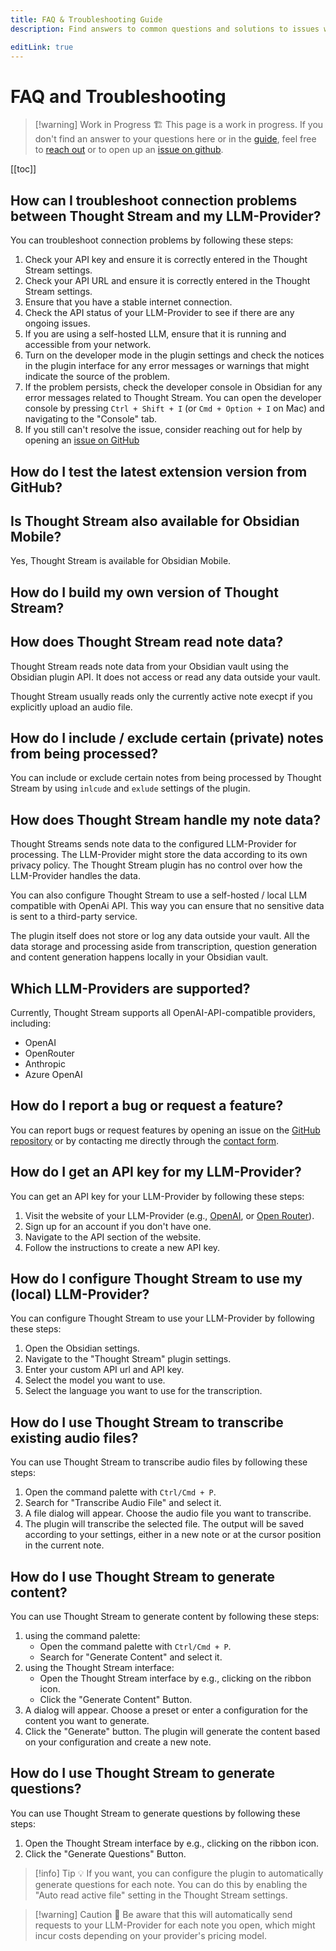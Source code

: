 ```yaml
---
title: FAQ & Troubleshooting Guide
description: Find answers to common questions and solutions to issues with Thought Stream.

editLink: true
---
```


# FAQ and Troubleshooting

> [!warning] Work in Progress 🏗️
> This page is a work in progress. If you don't find an answer to your questions here or in the [guide](./feature-guide.md), feel free to [reach out](https://jakobosterberger.com/contact) or to open up an [issue on github](https://github.com/jk-oster/obsidian-thought-stream/issues).

[[toc]]

## How can I troubleshoot connection problems between Thought Stream and my LLM-Provider?

You can troubleshoot connection problems by following these steps:
1. Check your API key and ensure it is correctly entered in the Thought Stream settings.
2. Check your API URL and ensure it is correctly entered in the Thought Stream settings.
3. Ensure that you have a stable internet connection.
4. Check the API status of your LLM-Provider to see if there are any ongoing issues.
5. If you are using a self-hosted LLM, ensure that it is running and accessible from your network.
6. Turn on the developer mode in the plugin settings and check the notices in the plugin interface for any error messages or warnings that might indicate the source of the problem.
7. If the problem persists, check the developer console in Obsidian for any error messages related to Thought Stream. You can open the developer console by pressing `Ctrl + Shift + I` (or `Cmd + Option + I` on Mac) and navigating to the "Console" tab.
8. If you still can't resolve the issue, consider reaching out for help by opening an [issue on GitHub](https://github.com/jk-oster/obsidian-thought-stream/issues)

## How do I test the latest extension version from GitHub?


## Is Thought Stream also available for Obsidian Mobile?

Yes, Thought Stream is available for Obsidian Mobile.

## How do I build my own version of Thought Stream?


## How does Thought Stream read note data?

Thought Stream reads note data from your Obsidian vault using the Obsidian plugin API. 
It does not access or read any data outside your vault.

Thought Stream usually reads only the currently active note execpt if you explicitly upload an audio file.

## How do I include / exclude certain (private) notes from being processed?

You can include or exclude certain notes from being processed by Thought Stream by using `inlcude` and `exlude` settings of the plugin.

## How does Thought Stream handle my note data?

Thought Streams sends note data to the configured LLM-Provider for processing.
The LLM-Provider might store the data according to its own privacy policy.
The Thought Stream plugin has no control over how the LLM-Provider handles the data.

You can also configure Thought Stream to use a self-hosted / local LLM compatible with OpenAi API. This way you can ensure that no sensitive data is sent to a third-party service.

The plugin itself does not store or log any data outside your vault.
All the data storage and processing aside from transcription, question generation and content generation happens locally in your Obsidian vault.

## Which LLM-Providers are supported?

Currently, Thought Stream supports all OpenAI-API-compatible providers, including:
- OpenAI
- OpenRouter
- Anthropic
- Azure OpenAI

## How do I report a bug or request a feature?

You can report bugs or request features by opening an issue on the [GitHub repository](https://github.com/jk-oster/obsidian-thought-stream/issues)
or by contacting me directly through the [contact form](https://jakobosterberger.com/contact).

## How do I get an API key for my LLM-Provider?

You can get an API key for your LLM-Provider by following these steps:
1. Visit the website of your LLM-Provider (e.g., [OpenAI](https://platform.openai.com/overview), or [Open Router](https://openrouter.ai/)).
2. Sign up for an account if you don't have one.
3. Navigate to the API section of the website.
4. Follow the instructions to create a new API key.

## How do I configure Thought Stream to use my (local) LLM-Provider?

You can configure Thought Stream to use your LLM-Provider by following these steps:
1. Open the Obsidian settings.
2. Navigate to the "Thought Stream" plugin settings.
3. Enter your custom API url and API key.
4. Select the model you want to use.
5. Select the language you want to use for the transcription.

## How do I use Thought Stream to transcribe existing audio files?

You can use Thought Stream to transcribe audio files by following these steps:
1. Open the command palette with `Ctrl/Cmd + P`.
2. Search for "Transcribe Audio File" and select it.
3. A file dialog will appear. Choose the audio file you want to transcribe.
4. The plugin will transcribe the selected file. The output will be saved according to your settings, either in a new note or at the cursor position in the current note.

## How do I use Thought Stream to generate content?

You can use Thought Stream to generate content by following these steps:
1. using the command palette:
	- Open the command palette with `Ctrl/Cmd + P`.
	- Search for "Generate Content" and select it.
2. using the Thought Stream interface:
   - Open the Thought Stream interface by e.g., clicking on the ribbon icon. 
   - Click the "Generate Content" Button.
3. A dialog will appear. Choose a preset or enter a configuration for the content you want to generate.
4. Click the "Generate" button. The plugin will generate the content based on your configuration and create a new note.

## How do I use Thought Stream to generate questions?

You can use Thought Stream to generate questions by following these steps:
1. Open the Thought Stream interface by e.g., clicking on the ribbon icon.
2. Click the "Generate Questions" Button.

> [!info] Tip 💡
> If you want, you can configure the plugin to automatically generate questions for each note.
> You can do this by enabling the "Auto read active file" setting in the Thought Stream settings.

> [!warning] Caution 💸
> Be aware that this will automatically send requests to your LLM-Provider for each note you open, 
> which might incur costs depending on your provider's pricing model.
